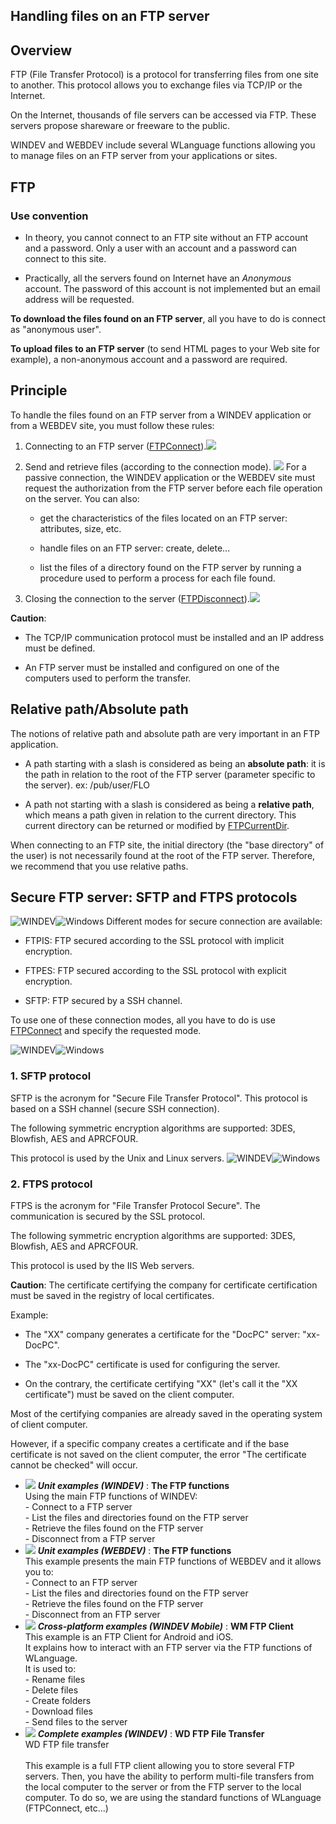 
## Handling files on an FTP server
			



<a name="NOTE1"></a>
<a name="NOTE1_1"></a>


## Overview
<a name="overview_ELTTEXTE000210"></a>
FTP (File Transfer Protocol) is a protocol for transferring files from one site to another. This protocol allows you to exchange files via TCP/IP or the Internet.

On the Internet, thousands of file servers can be accessed via FTP. These servers propose shareware or freeware to the public.

WINDEV and WEBDEV include several WLanguage functions allowing you to manage files on an FTP server from your applications or sites.



<a name="NOTE2"></a>
<a name="NOTE2_1"></a>


## FTP
<a name="ftp_ELTTEXTE000234"></a>


### Use convention
<a name="use_convention_ELTPARAGRAPHE000043"></a>

- In theory, you cannot connect to an FTP site without an FTP account and a password. Only a user with an account and a password can connect to this site.

- Practically, all the servers found on Internet have an *Anonymous* account. The password of this account is not implemented but an email address will be requested.




**To download the files found on an FTP server**, all you have to do is connect as "anonymous user".

**To upload files to an FTP server** (to send HTML pages to your Web site for example), a non-anonymous account and a password are required.

<a name="NOTE3"></a>
<a name="NOTE3_1"></a>


## Principle
<a name="principle_ELTTEXTE000258"></a>
To handle the files found on an FTP server from a WINDEV application or from a WEBDEV site, you must follow these rules:

1. Connecting to an FTP server ([FTPConnect](../WDLang3/3040016.md)).![](https://doc.pcsoft.fr/en-US/images/image.awp?langid=3&name=FTP_Connexion.gif)


2. Send and retrieve files (according to the connection mode). ![](https://doc.pcsoft.fr/en-US/images/image.awp?langid=3&name=FTP_Communication.gif)
For a passive connection, the WINDEV application or the WEBDEV site must request the authorization from the FTP server before each file operation on the server. You can also:

	- get the characteristics of the files located on an FTP server: attributes, size, etc.

	- handle files on an FTP server: create, delete...

	- list the files of a directory found on the FTP server by running a procedure used to perform a process for each file found.




3. Closing the connection to the server ([FTPDisconnect](../WDLang3/3040011.md)).![](https://doc.pcsoft.fr/en-US/images/image.awp?langid=3&name=FTP_Deconnexion.gif)





**Caution**:

- The TCP/IP communication protocol must be installed and an IP address must be defined.

- An FTP server must be installed and configured on one of the computers used to perform the transfer.




<a name="NOTE4"></a>
<a name="NOTE4_1"></a>


## Relative path/Absolute path
<a name="relative_pathabsolute_path_ELTTEXTE000282"></a>
The notions of relative path and absolute path are very important in an FTP application.

- A path starting with a slash is considered as being an **absolute path**: it is the path in relation to the root of the FTP server (parameter specific to the server).
	ex: /pub/user/FLO

- A path not starting with a slash is considered as being a **relative path**, which means a path given in relation to the current directory. This current directory can be returned or modified by [FTPCurrentDir](../WDLang3/3040003.md).


When connecting to an FTP site, the initial directory (the "base directory" of the user) is not necessarily found at the root of the FTP server. Therefore, we recommend that you use relative paths.

<a name="NOTE5"></a>
<a name="NOTE5_1"></a>


## Secure FTP server: SFTP and FTPS protocols
<a name="secure_ftp_server_sftp_and_ftps_protocols_ELTTEXTE000306"></a>
![WINDEV](https://doc.pcsoft.fr/ext/images/us/WD.png)![Windows](https://doc.pcsoft.fr/ext/images/us/WINDOWS.png) Different modes for secure connection are available:

- FTPIS: FTP secured according to the SSL protocol with implicit encryption.

- FTPES: FTP secured according to the SSL protocol with explicit encryption.

- SFTP: FTP secured by a SSH channel.




To use one of these connection modes, all you have to do is use [FTPConnect](../WDLang3/3040016.md) and specify the requested mode. 


![WINDEV](https://doc.pcsoft.fr/ext/images/us/WD.png)![Windows](https://doc.pcsoft.fr/ext/images/us/WINDOWS.png) 

### 1. SFTP protocol
<a name="1_sftp_protocol_ELTPARAGRAPHE000132"></a>

SFTP is the acronym for "Secure File Transfer Protocol". This protocol is based on a SSH channel (secure SSH connection). 

The following symmetric encryption algorithms are supported: 3DES, Blowfish, AES and APRCFOUR. 

This protocol is used by the Unix and Linux servers. 
![WINDEV](https://doc.pcsoft.fr/ext/images/us/WD.png)![Windows](https://doc.pcsoft.fr/ext/images/us/WINDOWS.png) 

### 2. FTPS protocol
<a name="2_ftps_protocol_ELTPARAGRAPHE000143"></a>

FTPS is the acronym for "File Transfer Protocol Secure". The communication is secured by the SSL protocol. 

The following symmetric encryption algorithms are supported: 3DES, Blowfish, AES and APRCFOUR. 

This protocol is used by the IIS Web servers. 

**Caution**: The certificate certifying the company for certificate certification must be saved in the registry of local certificates.

Example:

- The "XX" company generates a certificate for the "DocPC" server: "xx-DocPC".

- The "xx-DocPC" certificate is used for configuring the server. 

- On the contrary, the certificate certifying "XX" (let's call it the "XX certificate") must be saved on the client computer.




Most of the certifying companies are already saved in the operating system of client computer. 

However, if a specific company creates a certificate and if the base certificate is not saved on the client computer, the error "The certificate cannot be checked" will occur. 




- ![](https://doc.pcsoft.fr/en-US/images/image.awp?langid=3&name=TheFTPfunctions.gif) ***Unit examples (WINDEV)*** : **The FTP functions** <br>Using the main FTP functions of WINDEV:<br>- Connect to a FTP server<br>- List the files and directories found on the FTP server<br>- Retrieve the files found on the FTP server<br>- Disconnect from a FTP server
- ![](https://doc.pcsoft.fr/en-US/images/image.awp?langid=3&name=TheFTPfunctions.gif) ***Unit examples (WEBDEV)*** : **The FTP functions** <br>This example presents the main FTP functions of WEBDEV and it allows you to:<br>- Connect to an FTP server<br>- List the files and directories found on the FTP server<br>- Retrieve the files found on the FTP server<br>- Disconnect from an FTP server
- ![](https://doc.pcsoft.fr/en-US/images/image.awp?langid=3&name=WMFTPClient.gif) ***Cross-platform examples (WINDEV Mobile)*** : **WM FTP Client** <br>This example is an FTP Client for Android and iOS.<br>It explains how to interact with an FTP server via the FTP functions of WLanguage.<br>It is used to:<br>- Rename files<br>- Delete files<br>- Create folders<br>- Download files<br>- Send files to the server
- ![](https://doc.pcsoft.fr/en-US/images/image.awp?langid=3&name=WDFTPFileTransfer.gif) ***Complete examples (WINDEV)*** : **WD FTP File Transfer** <br>WD FTP file transfer<br><br>This example is a full FTP client allowing you to store several FTP servers. Then, you have the ability to perform multi-file transfers from the local computer to the server or from the FTP server to the local computer. To do so, we are using the standard functions of WLanguage (FTPConnect, etc...)


